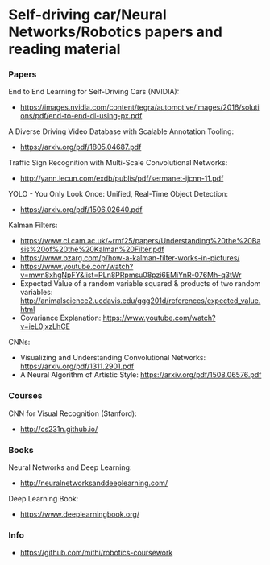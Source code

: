 # Self-driving car/Neural Networks/Robotics papers and reading material

### Papers
End to End Learning for Self-Driving Cars (NVIDIA):
* https://images.nvidia.com/content/tegra/automotive/images/2016/solutions/pdf/end-to-end-dl-using-px.pdf

A Diverse Driving Video Database with Scalable Annotation Tooling: 
* https://arxiv.org/pdf/1805.04687.pdf

Traffic Sign Recognition with Multi-Scale Convolutional Networks:
* http://yann.lecun.com/exdb/publis/pdf/sermanet-ijcnn-11.pdf

YOLO - You Only Look Once: Unified, Real-Time Object Detection:
* https://arxiv.org/pdf/1506.02640.pdf

Kalman Filters:
* https://www.cl.cam.ac.uk/~rmf25/papers/Understanding%20the%20Basis%20of%20the%20Kalman%20Filter.pdf
* https://www.bzarg.com/p/how-a-kalman-filter-works-in-pictures/
* https://www.youtube.com/watch?v=mwn8xhgNpFY&list=PLn8PRpmsu08pzi6EMiYnR-076Mh-q3tWr
* Expected Value of a random variable squared & products of two random variables: http://animalscience2.ucdavis.edu/ggg201d/references/expected_value.html
* Covariance Explanation: https://www.youtube.com/watch?v=ieL0jxzLhCE

CNNs:
* Visualizing and Understanding Convolutional Networks: https://arxiv.org/pdf/1311.2901.pdf
* A Neural Algorithm of Artistic Style: https://arxiv.org/pdf/1508.06576.pdf

### Courses
CNN for Visual Recognition (Stanford):
* http://cs231n.github.io/

### Books
Neural Networks and Deep Learning:
* http://neuralnetworksanddeeplearning.com/

Deep Learning Book:
* https://www.deeplearningbook.org/

### Info
* https://github.com/mithi/robotics-coursework
